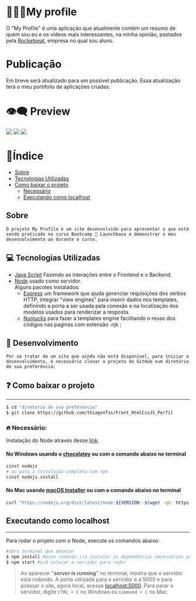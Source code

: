 # 👨🏻‍🎓My profile
O "My Profile" é uma aplicação que atualmente contém um resumo de quem sou eu e os videos mais interessantes, na minha opinião, postados pela [Rocketseat](http://rocketseat.com.br), empresa no qual sou aluno. 

# Publicação
Em breve será atualizado para um possivel publicação. Essa atualização terá o meu portifolio de aplicações criadas. 

# 👁‍🗨 Preview

<img src="https://ik.imagekit.io/thiagonfss/Site-About/about-perfil_U6di-m5QzR.png">
<img src=https://ik.imagekit.io/thiagonfss/Site-About/about-highlights_7ST5zDRmG.png>
<img src=https://ik.imagekit.io/thiagonfss/Site-About/about-video_8hdemjL4N.png>


# 📖Índice
- [Sobre](#-Sobre)
- [Tecnologias Utilizadas](#-Tenologias-Utilizadas)
- [Como baixar o projeto](#-Como-baixar-o-projeto)
    - [Necessário](#-Necessário)
    - [Executando como localhost](#-Executando-como-localhost)

## Sobre
    O projeto My Profile é um site desenvolvido para apresentar o que está sendo praticado no curso Bootcamp 🚀 Launchbase e demonstrar o meu desenvolvimento ao durante o curso.

## 💻 Tecnologias Utilizadas
+ [Java Script](https://www.javascript.com) Fazendo as interações entre o Frontend e o Backend.
+ [Node](https://nodejs.org) usado como servidor.
    <br>Alguns pacotes instalados:
    + [Express]() um framework que ajuda gerenciar requisições dos verbos HTTP, integrar "view engines" para inserir dados nos templates, definindo a porta a ser usada pela conexão e na localização dos modelos usados para renderizar a resposta.
    + [Nunjucks](https://www.npmjs.com/package/nunjucks) para fazer a templates engine facilitando o reuso dos códigos nas paginas com extensão .njk ; 

## 🚧 Desenvolvimento
    Por se tratar de um site que ainda não está disponível, para iniciar o desenvolvimento, é necessário clonar o projeto do GitHub num diretório de sua preferência:

## ❓ Como baixar o projeto
---
```bash
$ cd "diretorio de sua preferencia"
$ git clone https://github.com/thiagonfss/Front_HtmlCssJS_Perfil
```

### 🔥 Necessário:
Instalação do Node através desse [link](https://nodejs.org/).

#### No Windows usando o [chocolatey](https://chocolatey.org/) ou com o comando abaixo no terminal 
```bash
cinst nodejs
# ou para a instalação completa com npm
cinst nodejs.install
```
#### No Mac usando [ macOS Installer](https://nodejs.org/pt-br/#home-downloadhead) ou com o comando abaixo no terminal
```bash
curl "https://nodejs.org/dist/latest/node-${VERSION:-$(wget -qO- https://nodejs.org/dist/latest/ | sed -nE 's|.*>node-(.*)\.pkg</a>.*|\1|p')}.pkg" > "$HOME/Downloads/node-latest.pkg" && sudo installer -store -pkg "$HOME/Downloads/node-latest.pkg" -target "/"
```

## Executando como localhost
---
Para rodar o projeto com o Node, execute os comandos abaixo:
```bash
#abra terminal que desejar
$ npm install #esse comando irá instalar as dependências necessárias para o funcionamento da aplicação.
$ npm start #irá colocar o servidor para rodar
```
>Ao aparecer "***server is running***" no terminal, mostra que o servidor está rodando. A porta utilizada para o servidor é a 5000 e para acessar o site, agora local, acesse [localhost:5000](localhost:5000). Para parar o servidor, digite <code>CTRL + C</code> no Windows ou <code>Command + C</code> no Mac.

